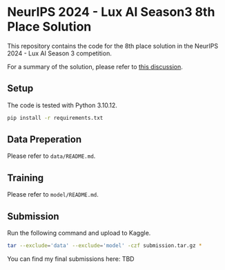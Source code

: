 # NeurIPS 2024 - Lux AI Season3 8th Place Solution

This repository contains the code for the 8th place solution in the NeurIPS 2024 - Lux AI Season 3 competition.

For a summary of the solution, please refer to [this discussion](https://www.kaggle.com/competitions/lux-ai-season-3/discussion/570673).

## Setup

The code is tested with Python 3.10.12.

```bash
pip install -r requirements.txt
```

## Data Preperation

Please refer to `data/README.md`.

## Training

Please refer to `model/README.md`.

## Submission

Run the following command and upload to Kaggle.

```bash
tar --exclude='data' --exclude='model' -czf submission.tar.gz *
```

You can find my final submissions here: TBD
